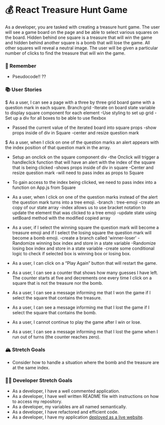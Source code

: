 # 💰 React Treasure Hunt Game

As a developer, you are tasked with creating a treasure hunt game. The user will see a game board on the page and be able to select various squares on the board. Hidden behind one square is a treasure that will win the game and hidden behind another square is a bomb that will lose the game. All other squares will reveal a neutral image. The user will be given a particular number of clicks to find the treasure that will win the game.

### 🤔 Remember

- Pseudocode!! ??
<!-- - Ask clarifying questions  for user/developer stories -->

### 📚 User Stories
<!-- each user stories is it's own branch and seperate pr -->

$ As a user, I can see a page with a three by three grid board game with a question mark in each square.
Branch:grid
-Iterate on board state variable to display square component for each element
-Use styling to set up grid
-Set up a div for all boxes to be able to use flexbox
- Passed the current value of the iterated board into square props
-show props inside of div in Square
-center and resize question mark


$ As a user, when I click on one of the question marks an alert appears with the index position of that question mark in the array.
- Setup an onclick on the square component div
-the Onclick will trigger a handleclick function that will have an alert with the index of the square that is being clicked
-shows props inside of div in square 
-Center and resize question mark
-will need to pass index as props to Square
- To gain access to the index being clicked, we need to pass index into a function on App.js from Square


- As a user, when I click on one of the question marks instead of the alert the question mark turns into a tree emoji.
-branch : tree-emoji
-create an copy of our state array
-index allows us to use bracket notation to update the element  that was clicked to a tree emoji
-update state  using setBoard method with the modified copied array
- As a user, if I select the winning square the question mark will become a treasure emoji and if I select the losing square the question mark will become a bomb emoji.
-create a branch called 'winner-loser' 
-Randomize winning box index and store in a state variable
-Randomize losing box index and store in a state variable
-create some conditional logic to check if selected box is winning box or losing box.




- As a user, I can click on a “Play Again” button that will restart the game.
- As a user, I can see a counter that shows how many guesses I have left. The counter starts at five and decrements one every time I click on a square that is not the treasure nor the bomb.
- As a user, I can see a message informing me that I won the game if I select the square that contains the treasure.
- As a user, I can see a message informing me that I lost the game if I select the square that contains the bomb.
- As a user, I cannot continue to play the game after I win or lose.
- As a user, I can see a message informing me that I lost the game when I run out of turns (the counter reaches zero).

### 🏔 Stretch Goals

- Consider how to handle a situation where the bomb and the treasure are at the same index.

### 👩‍💻 Developer Stretch Goals

- As a developer, I have a well commented application.
- As a developer, I have well written README file with instructions on how to access my repository.
- As a developer, my variables are all named semantically.
- As a developer, I have refactored and efficient code.
- As a developer, I have my application [deployed as a live website](https://render.com/docs/deploy-create-react-app).
